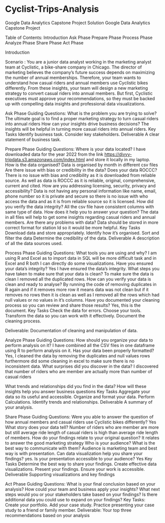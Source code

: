 # Cyclist-Trips-Analysis
Google Data Analytics Capstone Project Solution
Google Data Analytics Capstone Project

Table of Contents:
Introduction
Ask Phase
Prepare Phase
Process Phase
Analyze Phase
Share Phase
Act Phase

Introduction

Scenario :
You are a junior data analyst working in the marketing analyst team at Cyclistic, a bike-share company in Chicago. The director of marketing believes the company’s future success depends on maximizing the number of annual memberships. Therefore, your team wants to understand how casual riders and annual members use Cyclistic bikes differently. From these insights, your team will design a new marketing strategy to convert casual riders into annual members. But first, Cyclistic executives must approve your recommendations, so they must be backed up with compelling data insights and professional data visualizations. 

Ask Phase
Guiding Questions:
What is the problem you are trying to solve?
The ultimate goal is to find a proper marketing strategy to turn casual riders into annual riders 
How can your insights drive business decisions?
The insights will be helpful in turning more casual riders into annual riders.
Key Tasks
Identify business task.
Consider key stakeholders.
Deliverable
A clear statement of business task.

Prepare Phase
Guiding Questions:
Where is your data located?
I have downloaded data for the year 2022 from the link https://divvy-tripdata.s3.amazonaws.com/index.html and store it locally in my laptop.
How is the data organised?
Data is organised by month in different csv files
Are there issue with bias or credibility in the data? Does your data ROCCC?
There is no issue with bias and credibility as it is downloaded from reliable source.
As well as data is ROCCC as it is reliable, original, comprehensive, current and cited.
How are you addressing licensing, security, privacy and accessibility?
Data is not having any personal information like name, email, phone number so it is private and secure so there is no issue with who access the data  and as it is from reliable source so  it is licensed.
How did you verify the data integrity?
All the csv  file have consistent columns with same type of data.
How does it help you to answer your question?
The data in  all files will help to get some insights regarding casual riders and annual members.
Are there any problems with data?
Data should be stored in more correct format for station Id so it would be more helpful.
Key Tasks
Download data and store appropriately.
Identify how it’s organised.
Sort and filter the data
Determine the credibility of the data.
Deliverable
A description of all the data sources used.

Process Phase
Guiding Questions:
What tools you are using and why?
I am using R and Excel as to import data in SQL will be more difficult task and in Excel  and R both I can directly do some visualizations.
Have you ensured your data’s integrity?
Yes I have ensured the data’s integrity.
What steps you have taken to make sure that your data is clean?
To make sure the data is clean I removed all the duplicated rows.
How can you verify your data is clean and ready to analyse?
By running the code of removing duplicates in R again and if it removes more row it means data was not clean but if it removes no rows then it is clean as well as I removed all the rows which had null values or no values in it’s columns.
Have you documented your cleaning process so you can review and share those results?
Yes, this is the document.
Key Tasks
Check the data for errors.
Choose your tools.
Transform the data so you can work with it effectively.
Document the cleaning process.

Deliverable:
Documentation of cleaning and manipulation of data.

Analyze Phase
Guiding Questions:
How should you organize your data to perform analysis on it?
I have combined all the CSV files in one dataframe using R to perform analysis on it.
Has your data been properly formatted?
Yes, I cleaned the data by removing the duplicates and null values rows furthermore did some cleaning in excel to make sure there is no inconsistent data.
What surprises did you discover in the data?
I discovered that number of riders who are member are actually more than number of casual riders

What trends and relationships did you find in the data?
How will these insights help you answer business questions
Key Tasks
Aggregate your data so its useful and accessible.
Organize and format your data.
Perform Calculations.
Identify trends and relationships.
Deliverable
A summary of your analysis.

Share Phase
Guiding Questions:
Were you able to answer the question of how annual members and casual riders use Cyclistic bikes differently? 
Yes
What story does your data tell? 
Number of riders who are member are more but still average ride length of casual riders is high than average ride length of members.
How do your findings relate to your original question?
It relates to answer the good marketing strategy
Who is your audience? What is the best way to communicate with them? 
Audience is marketing team and best way is with presentation.
Can data visualization help you share your findings? 
yes.
Is your presentation accessible to your audience? 
Yes
Key Tasks
Determine the best way to share your findings. 
Create effective data visualizations. 
Present your findings. 
Ensure your work is accessible. 
Deliverable
Supporting visualizations and key findings 

Act Phase
Guiding Questions:
What is your final conclusion based on your analysis?
How could your team and business apply your insights?
What next steps would you or your stakeholders take based on your findings?
Is there additional data you could use to expand on your findings?
Key Tasks:
Create your portfolio.
Add your case study.
Practice presenting your case study to a friend or family member. 
Deliverable:
Your top three recommendations based on your analysis 






